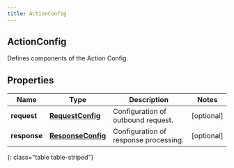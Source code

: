 ```yaml
---
title: ActionConfig
---
```

## ActionConfig
Defines components of the Action Config.

## Properties

|Name | Type | Description | Notes|
|------------ | ------------- | ------------- | -------------|
| **request** | [**RequestConfig**](RequestConfig.html) | Configuration of outbound request. | [optional] |
| **response** | [**ResponseConfig**](ResponseConfig.html) | Configuration of response processing. | [optional] |
{: class="table table-striped"}


